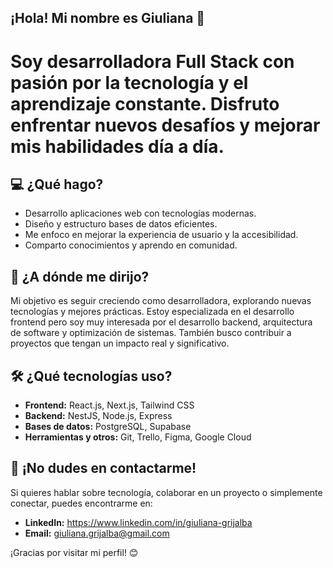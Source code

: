 ##  ¡Hola! Mi nombre es Giuliana 👋
# Soy desarrolladora Full Stack con pasión por la tecnología y el aprendizaje constante. Disfruto enfrentar nuevos desafíos y mejorar mis habilidades día a día. 

## 💻 ¿Qué hago?
- Desarrollo aplicaciones web con tecnologías modernas.
- Diseño y estructuro bases de datos eficientes.
- Me enfoco en mejorar la experiencia de usuario y la accesibilidad.
- Comparto conocimientos y aprendo en comunidad.

## 🚀 ¿A dónde me dirijo?
Mi objetivo es seguir creciendo como desarrolladora, explorando nuevas tecnologías y mejores prácticas. Estoy especializada en el desarrollo frontend pero soy muy interesada por el desarrollo backend, arquitectura de software y optimización de sistemas. También busco contribuir a proyectos que tengan un impacto real y significativo.

## 🛠️ ¿Qué tecnologías uso?
- **Frontend:** React.js, Next.js, Tailwind CSS
- **Backend:** NestJS, Node.js, Express
- **Bases de datos:** PostgreSQL, Supabase
- **Herramientas y otros:** Git, Trello, Figma, Google Cloud

## 📩 ¡No dudes en contactarme!
Si quieres hablar sobre tecnología, colaborar en un proyecto o simplemente conectar, puedes encontrarme en:
- **LinkedIn:** https://www.linkedin.com/in/giuliana-grijalba
- **Email:** giuliana.grijalba@gmail.com

¡Gracias por visitar mi perfil! 😊

